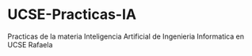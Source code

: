 # UCSE-Practicas-IA
 Practicas de la materia Inteligencia Artificial de Ingenieria Informatica en UCSE Rafaela
